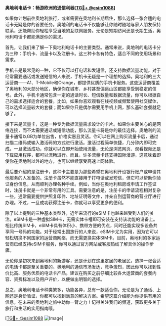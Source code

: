 **奥地利电话卡：畅游欧洲的通信利器[[TG💪+ @esim1088](https://t.me/s/esim1088)]**

如果你计划前往奥地利旅行，或者需要在奥地利长期居住，那么选择一张合适的电话卡无疑是你的首要任务。奥地利的电话卡不仅能够让你随时随地与家人朋友保持联系，还能帮助你轻松享受当地的互联网服务。无论是短期访问还是长期生活，奥地利电话卡都能满足你的需求。

首先，让我们来了解一下奥地利电话卡的主要类型。通常来说，奥地利的电话卡分为三种：手机卡、流量卡以及注册卡。这三种卡各有特色，适合不同的使用场景和需求。

手机卡是最常见的一种，它不仅可以打电话和发短信，还支持数据流量功能。对于经常需要通话或发送短信的人来说，手机卡无疑是一个理想的选择。奥地利的三大运营商——A1、T-Mobile和Orange，都提供优质的手机卡服务。这些运营商覆盖了奥地利的大部分地区，确保你在城市、乡村甚至偏远山区都能享受到稳定的信号。此外，手机卡通常包含一定的通话时长、短信数量和数据流量，你可以根据自己的需求选择适合的套餐。比如，如果你喜欢观看在线视频或频繁使用社交媒体，可以选择流量较大的套餐；而如果你只是偶尔需要用手机上网，那么基础套餐就足够了。

接下来是流量卡，这是一种专为数据流量需求设计的卡片。如果你主要关心的是网络连接，而不太需要通话或短信功能，那么流量卡将是你的最佳选择。奥地利的流量卡通常以GB为单位出售，价格实惠且灵活。你可以在网上购买流量卡后，通过扫描二维码或输入激活码的方式进行激活。激活过程简单快捷，几分钟内即可完成。一旦激活成功，你就可以立即开始使用流量，无论是浏览网页、观看视频还是下载应用程序，都可以流畅进行。而且，许多流量卡还支持国际漫游，这意味着即使你在奥地利以外的地方，也可以继续享受高速上网体验。

最后要介绍的是注册卡，这种卡主要是为那些希望在奥地利开设银行账户或申请其他服务的人准备的。注册卡虽然不能直接用于打电话或发短信，但它可以帮助你验证身份信息，从而顺利办理各种手续。例如，当你在奥地利租房或申请工作签证时，注册卡就是一个非常有用的工具。需要注意的是，注册卡的申请流程相对复杂一些，通常需要提供护照复印件、地址证明等文件，并亲自到运营商的营业厅进行办理。不过，一旦成功获得注册卡，你就可以享受更多的便利。

除了以上提到的三种基本类型外，近年来流行的eSIM卡也越来越受到人们的关注。eSIM卡是一种虚拟SIM卡，无需实体卡槽即可安装在支持该功能的设备上。相比传统SIM卡，eSIM卡具有体积小、携带方便的优点，同时还能实现多设备共享同一号码的功能。对于经常出国旅行的人来说，eSIM卡尤为实用，因为它可以轻松切换不同国家的运营商网络，而无需更换实体SIM卡。目前，奥地利的多家运营商已经支持eSIM卡服务，你可以通过官方网站或客服热线了解具体的操作步骤。

无论你是初次来到奥地利的新游客，还是计划在这里定居的老居民，选择一张合适的电话卡都是至关重要的。奥地利的通信市场发达，竞争激烈，因此你可以找到性价比高、服务优质的电话卡产品。建议在购买之前仔细比较各大运营商的套餐内容、资费标准以及用户评价，以便做出明智的选择。

总之，奥地利电话卡种类繁多，功能各异，总有一款适合你。无论是为了通话、上网还是身份验证，你都可以找到满意的解决方案。希望这篇介绍能为你提供有用的信息，在未来的奥地利之旅中助你一臂之力！记得关注我们的频道，获取更多关于旅行和生活的实用指南哦。

[[TG💪+ @esim1088](https://t.me/s/esim1088) ![Image](https://i.postimg.cc/4NQfJmqS/Snipaste-2025-05-13-00-14-12.png)]